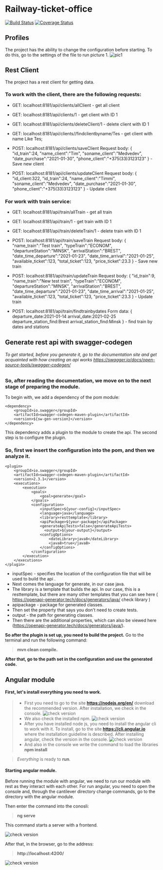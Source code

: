 # Railway-ticket-office
[![Build Status](https://www.travis-ci.com/Tim01Bro/Railway-ticket-office.svg?branch=master)](https://www.travis-ci.com/Tim01Bro/Railway-ticket-office)
[![Coverage Status](https://coveralls.io/repos/github/Tim01Bro/Railway-ticket-office/badge.svg?branch=master)](https://coveralls.io/github/Tim01Bro/Railway-ticket-office?branch=master)

## Profiles
The project has the ability to change the configuration before starting. To do this, go to the settings of the file to run picture 1.
![pic1](https://github.com/Tim01Bro/Railway-ticket-office/blob/spring_profiles/documentation/pic1.PNG)


## Rest Client
The project has a rest client for getting data. 

### To work with the client, there are the following requests:

- GET: localhost:8181/api/clients/allClient - get all client 

- GET:  localhost:8181/api/clients/1 - get client with ID 1 

- GET: localhost:8181/api/clients/deleteClient/1 - delete client with ID 1 

- GET: localhost:8181/api/clients//findclientbyname/Tes - get client with name Like Tes;

- POST: localhost:8181/api/clients/saveClient Request body: {
     "id_train":24,
     "name_client":"Tim",
     "soname_client":"Medvedev",
     "date_purchase":"2021-01-30",
     "phone_client":"+375(33)3123123"
} - Save new client

- POST:  localhost:8181/api/clients/updateClient Request body: {
     "id_client:322,
     "id_train":24,
     "name_client":"Timmi",
     "soname_client":"Medvedev",
     "date_purchase":"2021-01-30",
     "phone_client":"+375(33)3123123"
} - Update client 

### For work with train service: 

- GET: localhost:8181/api/train/allTrain - get all train

- GET:  localhost:8181/api/train/1 - get train with ID 1 

- GET: localhost:8181/api/train/deleteTrain/1 - delete train with ID 1 

- POST: localhost:8181/api/train/saveTrain Request body:
{
    "name_train":"Test train",
    "typeTrain":"ECONOM",
    "departureStation":"MINSK",
    "arrivalStation":"BREST",
    "date_time_departure":"2021-01-23",
    "date_time_arrival":"2021-01-25",
    "available_ticket":123,
    "total_ticket":123,
    "price_ticket":23.3
} - Save new train

 - POST: localhost:8181/api/train/updateTrain Request body:
{
    "id_train":9,
    "name_train":"New test train",
    "typeTrain":"ECONOM",
    "departureStation":"MINSK",
    "arrivalStation":"BREST",
    "date_time_departure":"2021-01-23",
    "date_time_arrival":"2021-01-25",
    "available_ticket":123,
    "total_ticket":123,
    "price_ticket":23.3
} - Update train

- POST: localhost:8181/api/train/findtrainbydates Form data: 
{
  departure_date:2021-01-14
  arrival_date:2021-02-25
  departure_station_find:Brest
  arrival_station_find:Minsk
} - find train by dates and stations


## Generate rest api with swagger-codegen
###### To get started, before you generate it, go to the documentation site and get acquainted with how creating an api works https://swagger.io/docs/open-source-tools/swagger-codegen/ 

### So, after reading the documentation, we move on to the next stage of preparing the module.
To begin with, we add a dependency of the pom module:

    <dependency>
        <groupId>io.swagger</groupId>
        <artifactId>swagger-codegen-maven-plugin</artifactId>
        <version>${sw-gen-version}</version>
    </dependency>
        
This dependency adds a plugin to the module to create the api. The second step is to configure the plugin.

### So, first we insert the configuration into the pom, and then we analyze it.

    <plugin>
        <groupId>io.swagger</groupId>
        <artifactId>swagger-codegen-maven-plugin</artifactId>
        <version>2.3.1</version>
        <executions>
            <execution>
                <goals>
                    <goal>generate</goal>
                </goals>
                <configuration>
                    <inputSpec>${your-config}</inputSpec>
                    <language>java</language>
                    <library>resttemplate</library>
                    <apiPackage>${your-package}</apiPackage>
                    <generateApiTests>false</generateApiTests>
                      <output>${your-output}</output>
                    <configOptions>
                        <dateLibrary>java8</dateLibrary>
                        <java8>true</java8>
                    </configOptions>
                </configuration>
            </execution>
        </executions>
    </plugin>

- inputSpec - specifies the location of the configuration file that will be used to build the api .
- Next comes the language for generate, in our case java. 
- The library is a template that builds the api. In our case, this is a resttemplate, but there are many other templates that you can see here ( https://openapi-generator.tech/docs/generators/java/  check library )
- apipackage - package for generated classes.
- Then set the property that says you don't need to create tests.
- output - the path for generating classes.
- Then there are the additional properties, which can also be viewed here (https://openapi-generator.tech/docs/generators/java/).

**So after the plugin is set up, you need to build the project.**
Go to the terminal and run the following command: 
> **mvn clean compile.**

**After that, go to the path set in the configuration and use the generated code.**

## Angular module

#### First, let's install everything you need to work.

> - First you need to go to the site **https://nodejs.org/en/** download the recommended version. After installation, we check in the console. 
![check version]()
> - We also check the installed npm.
![check version]()
> - After you have installed node js, you need to install the angular cli to work with it. To install, go to the site **https://cli.angular.io** where the installation guideline is described. After installing angular, check the version in the console.
![check version]()
> - And also in the console we write the command to load the libraries 
> **npm install**

>  *Everything* is ready to **run**.

#### Starting angular module.
Before running the module with angular, we need to run our module with rest as they interact with each other. 
For run angular, you need to open the console and, through the cantilever directory change commands, go to the directory with the angular module.

Then enter the command into the conosli:

> **ng serve**

This command starts a server with a frontend.

![check version]()

After that, in the browser, go to the address:
> **http://localhost:4200/**

![check version]()





